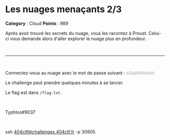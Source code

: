 # Les nuages menaçants 2/3

**Category** : Cloud
**Points** : 989

Après avoir trouvé les secrets du nuage, vous les racontez à Proust. Celui-ci vous demande alors d'aller explorer le nuage plus en profondeur.

<p class="space">&nbsp;</p>

***

<p class="space">&nbsp;</p>

Connectez-vous au nuage avec le mot de passe suivant : <span style="font-family: sans-serif; color: darkgray;">4GqWrNkNuN</span>

Le challenge peut prendre quelques minutes à se lancer.

Le flag est dans `/flag.txt`.

<p class="space">&nbsp;</p>

<div class="author">Typhlos#9037</div>

<p class="space">&nbsp;</p>

ssh 404ctf@challenges.404ctf.fr -p 30905



